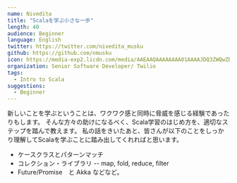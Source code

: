 ```yaml
---
name: Nivedita
title: "Scalaを学ぶ小さな一歩"
length: 40
audience: Beginner
language: English
twitter: https://twitter.com/nivedita_musku
github: https://github.com/nmusku
icon: https://media-exp2.licdn.com/media/AAEAAQAAAAAAAA01AAAAJDQ3ZWQwZDQ0LTYxZGMtNDU0Ni05YzgzLTlmYmEyZWIxOWExMQ.jpg
organization: Senior Software Developer/ Twilio
tags:
  - Intro to Scala
suggestions:
  - Beginner
---
```

新しいことを学ぶということは、ワクワク感と同時に脅威を感じる経験であったりもします。
そんな方々の助けになるべく、Scala学習のはじめ方を、適切なステップを踏んで教えます。
私の話をきいたあと、皆さんが以下のことをしっかり理解してScalaを学ぶことに踏み出してくれればと思います。
 - ケースクラスとパターンマッチ
 - コレクション・ライブラリ -- map, fold, reduce, filter
 - Future/Promise　と Akka
などなど。
